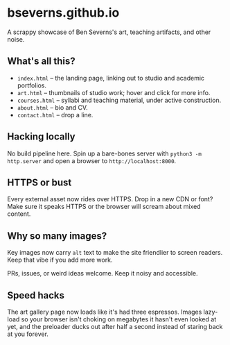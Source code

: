 # bseverns.github.io

A scrappy showcase of Ben Severns's art, teaching artifacts, and other noise.

## What's all this?
* `index.html` – the landing page, linking out to studio and academic portfolios.
* `art.html` – thumbnails of studio work; hover and click for more info.
* `courses.html` – syllabi and teaching material, under active construction.
* `about.html` – bio and CV.
* `contact.html` – drop a line.

## Hacking locally
No build pipeline here. Spin up a bare-bones server with `python3 -m http.server` and open a browser to `http://localhost:8000`.

## HTTPS or bust
Every external asset now rides over HTTPS. Drop in a new CDN or font? Make sure it speaks HTTPS or the browser will scream about mixed content.

## Why so many images?
Key images now carry `alt` text to make the site friendlier to screen readers. Keep that vibe if you add more work.

PRs, issues, or weird ideas welcome. Keep it noisy and accessible.

## Speed hacks
The art gallery page now loads like it's had three espressos. Images lazy-load so your browser isn't choking on megabytes it hasn't even looked at yet, and the preloader ducks out after half a second instead of staring back at you forever.
